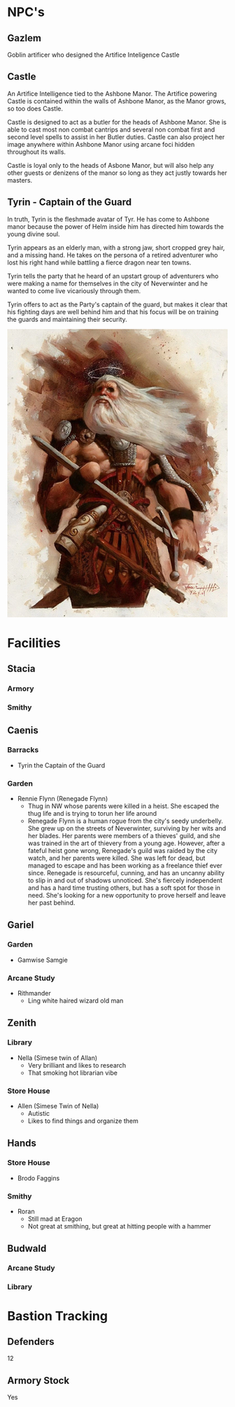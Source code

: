 # NPC's

## Gazlem

Goblin artificer who designed the Artifice Inteligence Castle

## Castle

An Artifice Intelligence tied to the Ashbone Manor. The Artifice powering Castle is contained within the walls of Ashbone Manor, as the Manor grows, so too does Castle.

Castle is designed to act as a butler for the heads of Ashbone Manor. She is able to cast most non combat cantrips and several non combat first and second level spells to assist in her Butler duties. Castle can also project her image anywhere within Ashbone Manor using arcane foci hidden throughout its walls.

Castle is loyal only to the heads of Asbone Manor, but will also help any other guests or denizens of the manor so long as they act justly towards her masters.

## Tyrin - Captain of the Guard

In truth, Tyrin is the fleshmade avatar of Tyr. He has come to Ashbone manor because the power of Helm inside him has directed him towards the young divine soul.

Tyrin appears as an elderly man, with a strong jaw, short cropped grey hair, and a missing hand. He takes on the persona of a retired adventurer who lost his right hand while battling a fierce dragon near ten towns.

Tyrin tells the party that he heard of an upstart group of adventurers who were making a name for themselves in the city of Neverwinter and he wanted to come live vicariously through them.

Tyrin offers to act as the Party's captain of the guard, but makes it clear that his fighting days are well behind him and that his focus will be on training the guards and maintaining their security.

![1720654353396](image/AshboneManor/1720654353396.png)

# Facilities

## Stacia

### Armory

### Smithy

## Caenis

### Barracks

- Tyrin the Captain of the Guard

### Garden

- Rennie Flynn (Renegade Flynn)
  - Thug in NW whose parents were killed in a heist. She escaped the thug life and is trying to torun her life around
  - Renegade Flynn is a human rogue from the city's seedy underbelly. She grew up on the streets of Neverwinter, surviving by her wits and her blades. Her parents were members of a thieves' guild, and she was trained in the art of thievery from a young age. However, after a fateful heist gone wrong, Renegade's guild was raided by the city watch, and her parents were killed. She was left for dead, but managed to escape and has been working as a freelance thief ever since.
    Renegade is resourceful, cunning, and has an uncanny ability to slip in and out of shadows unnoticed. She's fiercely independent and has a hard time trusting others, but has a soft spot for those in need. She's looking for a new opportunity to prove herself and leave her past behind.

## Gariel

### Garden

- Gamwise Samgie

### Arcane Study

- Rithmander
  - Ling white haired wizard old man

## Zenith

### Library

- Nella (Simese twin of Allan)
  - Very brilliant and likes to research
  - That smoking hot librarian vibe

### Store House

- Allen (Simese Twin of Nella)
  - Autistic
  - Likes to find things and organize them

## Hands

### Store House

- Brodo Faggins

### Smithy

* Roran
  * Still mad at Eragon
  * Not great at smithing, but great at hitting people with a hammer

## Budwald

### Arcane Study

### Library

# Bastion Tracking

## Defenders
12

## Armory Stock
Yes